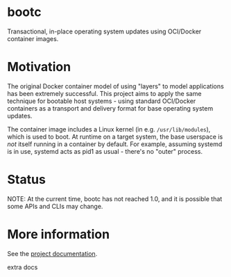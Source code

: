 # bootc

Transactional, in-place operating system updates using OCI/Docker container images.

# Motivation

The original Docker container model of using "layers" to model
applications has been extremely successful.  This project
aims to apply the same technique for bootable host systems - using
standard OCI/Docker containers as a transport and delivery format
for base operating system updates.

The container image includes a Linux kernel (in e.g. `/usr/lib/modules`),
which is used to boot.  At runtime on a target system, the base userspace is
*not* itself running in a container by default.  For example, assuming
systemd is in use, systemd acts as pid1 as usual - there's no "outer" process.

# Status

NOTE: At the current time, bootc has not reached 1.0, and it is possible
that some APIs and CLIs may change.

# More information

See the [project documentation](https://containers.github.io/bootc/).


extra docs